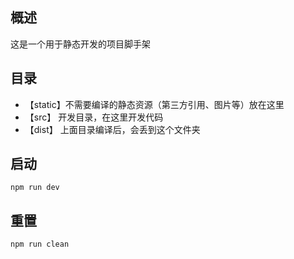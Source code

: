 ## 概述
这是一个用于静态开发的项目脚手架

## 目录
* 【static】不需要编译的静态资源（第三方引用、图片等）放在这里
* 【src】   开发目录，在这里开发代码
* 【dist】  上面目录编译后，会丢到这个文件夹

## 启动
    npm run dev

## 重置
    npm run clean